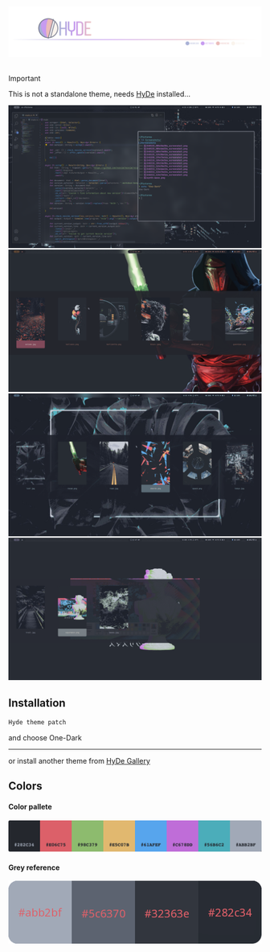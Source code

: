 <div align = center><img src="https://raw.githubusercontent.com/prasanthrangan/hyprdots/main/Source/assets/hyde_banner.png"><br><br></div>

> [!IMPORTANT]
> This is not a standalone theme, needs [HyDe](https://github.com/prasanthrangan/hyprdots) installed...

![t1](./screenshots/240213_11h51m40s_screenshot.png)
![t2](./screenshots/240213_11h46m43s_screenshot.png)
![t3](./screenshots/240213_11h47m22s_screenshot.png)
![t4](./screenshots/240213_11h47m56s_screenshot.png)

## Installation

```sh
Hyde theme patch
```
and choose One-Dark

---

or install another theme from [HyDe Gallery](https://github.com/kRHYME7/hyde-gallery)


## Colors

#### Color pallete
![colors](./screenshots/onedark-reference.png)

#### Grey reference
![grey](./screenshots/onedark_grey_ref.png)

